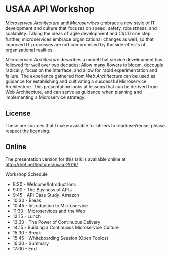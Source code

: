 # USAA API Workshop

*Microservice Architecture* and *Microservices* embrace a new style of IT development and culture that focuses on speed, safety, robustness, and scalability. Taking the ideas of agile development and CI/CD one step further, microservices embrace organizational changes as well, so that improved IT processes are not compromised by the side-effects of organizational realities.

*Microservice Architecture* describes a model that service development has followed for well over two decades: Allow many flowers to bloom, decouple radically, focus on the interface, and allow for rapid experimentation and failure. The experience gathered from *Web Architecture* can be used as guidance for establishing and cultivating a successful Microservice Architecture. This presentation looks at lessons that can be derived from Web Architecture, and can serve as guidance when planning and implementing a Microservice strategy.


## License

These are sources that I make available for others to read/use/reuse; please respect [the licensing](../LICENSE).


## Online

The presentation version for this talk is available online at http://dret.net/lectures/usaa-2016/


Workshop Schedule

* 8:30 - Welcome/Introductions
* 9:00 - The Business of APIs
* 9:45 - API Case Study: Amazon
* 10:30 - Break
* 10:45 - Introduction to Microservice
* 11:30 - Microservices and the Web
* 12:15 - Lunch
* 13:30 - The Power of Continuous Delivery
* 14:15 - Building a Continuous Microservice Culture
* 15:30 - Break
* 15:45 - Whiteboarding Session (Open Topics)
* 16:30 - Summary
* 17:00 - End
